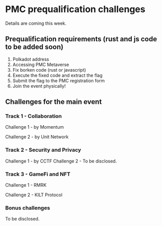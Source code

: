 # PMC prequalification challenges

Details are coming this week.

## Prequalification requirements (rust and js code to be added soon)

1. Polkadot address
2. Accessing PMC Metaverse
3. Fix borken code (rust or javascript)
4. Execute the fixed code and extract the flag
5. Submit the flag to the PMC registration form
6. Join the event physically!

## Challenges for the main event

### Track 1 - Collaboration
Challenge 1 - by Momentum

Challenge 2 - by Unit Network

### Track 2 - Security and Privacy
Challenge 1 - by CCTF
Challenge 2 - To be disclosed.

### Track 3 - GameFi and NFT
Challenge 1 - RMRK

Challenge 2 - KILT Protocol

### Bonus challenges
To be disclosed.
